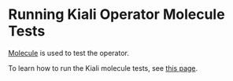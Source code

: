 # Running Kiali Operator Molecule Tests

[Molecule](https://github.com/ansible-community/molecule) is used to test the operator.

To learn how to run the Kiali molecule tests, see [this page](../DEVELOPING.adoc#run-molecule-tests).
